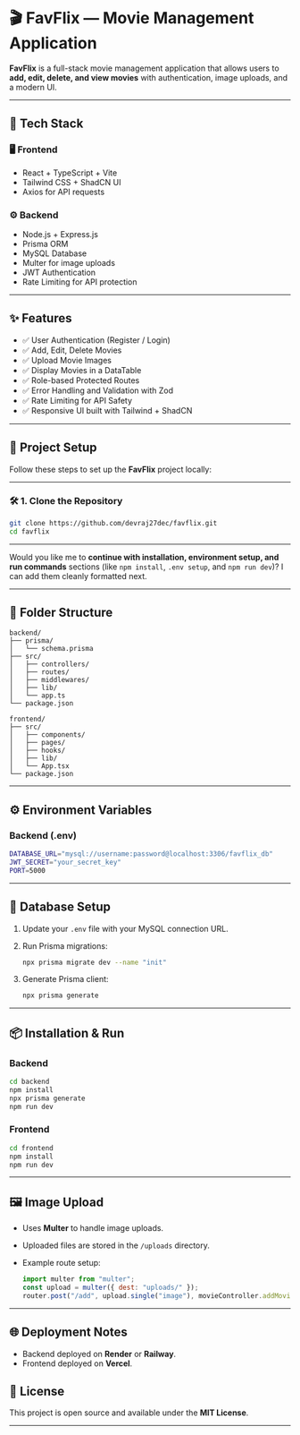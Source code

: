 # 🎬 **FavFlix — Movie Management Application**

**FavFlix** is a full-stack movie management application that allows users to **add, edit, delete, and view movies** with authentication, image uploads, and a modern UI.

---

## 🚀 **Tech Stack**

### 🖥️ **Frontend**

* React + TypeScript + Vite
* Tailwind CSS + ShadCN UI
* Axios for API requests
  

### ⚙️ **Backend**

* Node.js + Express.js
* Prisma ORM
* MySQL Database
* Multer for image uploads
* JWT Authentication
* Rate Limiting for API protection

---

## ✨ **Features**

* ✅ User Authentication (Register / Login)
* ✅ Add, Edit, Delete Movies
* ✅ Upload Movie Images
* ✅ Display Movies in a DataTable
* ✅ Role-based Protected Routes
* ✅ Error Handling and Validation with Zod
* ✅ Rate Limiting for API Safety
* ✅ Responsive UI built with Tailwind + ShadCN

---

## 🧩 **Project Setup**

Follow these steps to set up the **FavFlix** project locally:

---

### 🛠️ **1. Clone the Repository**

```bash
git clone https://github.com/devraj27dec/favflix.git
cd favflix
```

---

Would you like me to **continue with installation, environment setup, and run commands** sections (like `npm install`, `.env setup`, and `npm run dev`)? I can add them cleanly formatted next.

---

## 🧩 Folder Structure

```
backend/
├── prisma/
│   └── schema.prisma
├── src/
│   ├── controllers/
│   ├── routes/
│   ├── middlewares/
│   ├── lib/
│   └── app.ts
└── package.json

frontend/
├── src/
│   ├── components/
│   ├── pages/
│   ├── hooks/
│   ├── lib/
│   └── App.tsx
└── package.json
```

---

## ⚙️ Environment Variables

### **Backend (.env)**

```bash
DATABASE_URL="mysql://username:password@localhost:3306/favflix_db"
JWT_SECRET="your_secret_key"
PORT=5000
```

---

## 💾 Database Setup

1. Update your `.env` file with your MySQL connection URL.
2. Run Prisma migrations:

   ```bash
   npx prisma migrate dev --name "init"
   ```
3. Generate Prisma client:

   ```bash
   npx prisma generate
   ```

---

## 📦 Installation & Run

### **Backend**

```bash
cd backend
npm install
npx prisma generate
npm run dev
```

### **Frontend**

```bash
cd frontend
npm install
npm run dev
```

---

## 🖼️ Image Upload

* Uses **Multer** to handle image uploads.
* Uploaded files are stored in the `/uploads` directory.
* Example route setup:

  ```js
  import multer from "multer";
  const upload = multer({ dest: "uploads/" });
  router.post("/add", upload.single("image"), movieController.addMovie);
  ```

---

## 🌐 Deployment Notes

* Backend deployed on **Render** or **Railway**.
* Frontend deployed on **Vercel**.

## 📝 License

This project is open source and available under the **MIT License**.

---


